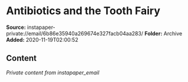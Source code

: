 # Antibiotics and the Tooth Fairy

**Source:** instapaper-private://email/6b86e35940a269674e327facb04aa283/
**Folder:** Archive
**Added:** 2020-11-19T02:00:52




## Content
*Private content from instapaper_email*
